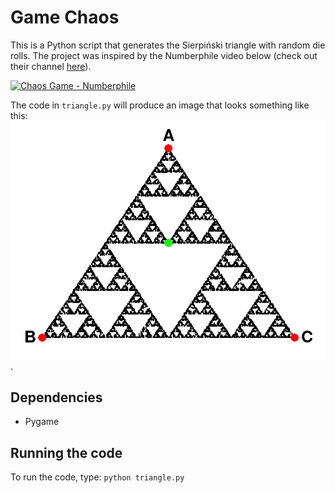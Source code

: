 # Game Chaos
This is a Python script that generates the Sierpiński triangle with random die rolls. The project was inspired by the Numberphile video below (check out their channel [here](https://www.youtube.com/channel/UCoxcjq-8xIDTYp3uz647V5A)). 

[![Chaos Game - Numberphile](https://img.youtube.com/vi/kbKtFN71Lfs/0.jpg)](https://www.youtube.com/watch?v=kbKtFN71Lfs "Chaos Game - Numberphile")

The code in `triangle.py` will produce an image that looks something like this: 
![Triangle Fractal](https://github.com/johneastman/Game-Chaos/blob/master/images/trianglular_fractal.PNG).

## Dependencies
* Pygame

## Running the code
To run the code, type: `python triangle.py`
